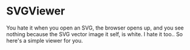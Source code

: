 # SVGViewer
You hate it when you open an SVG, the browser opens up, and you see nothing because the SVG vector image it self, is white. I hate it too.. So here's a simple viewer for you.
